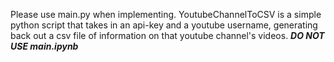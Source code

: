 Please use main.py when implementing. YoutubeChannelToCSV is a simple python script that takes in an api-key and a youtube username, generating back out a csv file of information on that youtube channel's videos. 
***DO NOT USE main.ipynb***
